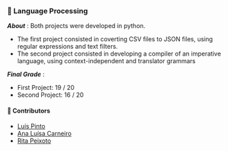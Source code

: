  ### :pushpin: Language Processing

***About*** : Both projects were developed in python. 
  - The first project consisted in coverting CSV files to JSON files, using regular expressions and text filters. 
  - The second project consisted in developing a compiler of an imperative language, using context-independent and translator grammars

***Final Grade*** : 
  - First Project: 19 / 20
  - Second Project: 16 / 20

#### :handshake: Contributors 
- [Luís Pinto](https://github.com/L-Pinto)
- [Ana Luísa Carneiro](https://github.com/Analucar)
- [Rita Peixoto](https://github.com/rita-peixoto)
